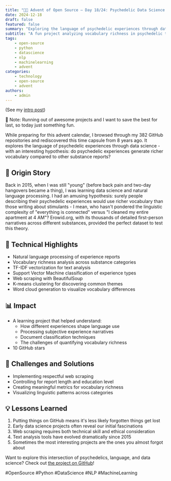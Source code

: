 ```yaml
---
title: "🎄🎁 Advent of Open Source – Day 18/24: Psychedelic Data Science 🍄"
date: 2024-12-18
draft: false
featured: false
summary: "Exploring the language of psychedelic experiences through data science and NLP."
subtitle: "A fun project analyzing vocabulary richness in psychedelic trip reports."
tags:
    - open-source
    - python
    - datascience
    - nlp
    - machinelearning
    - advent
categories:
    - technology
    - open-source
    - advent
authors:
    - admin
---
```


(See my [intro post](https://www.linkedin.com/posts/basnijholt_advent-of-open-source-celebrating-activity-7269075513002909697-M89J))

📝 Note: Running out of awesome projects and I want to save the best for last, so today just something fun.

While preparing for this advent calendar, I browsed through my 382 GitHub repositories and rediscovered this time capsule from 8 years ago. It explores the language of psychedelic experiences through data science - with an interesting hypothesis: do psychedelic experiences generate richer vocabulary compared to other substance reports?

## 📖 Origin Story

Back in 2015, when I was still "young" (before back pain and two-day hangovers became a thing), I was learning data science and natural language processing. I had an amusing hypothesis: surely people describing their psychedelic experiences would use richer vocabulary than those writing about stimulants - I mean, who hasn't pondered the linguistic complexity of "everything is connected" versus "I cleaned my entire apartment at 4 AM"? Erowid.org, with its thousands of detailed first-person narratives across different substances, provided the perfect dataset to test this theory.

## 🔧 Technical Highlights
* Natural language processing of experience reports
* Vocabulary richness analysis across substance categories
* TF-IDF vectorization for text analysis
* Support Vector Machine classification of experience types
* Web scraping with BeautifulSoup
* K-means clustering for discovering common themes
* Word cloud generation to visualize vocabulary differences

## 📊 Impact
* A learning project that helped understand:
  * How different experiences shape language use
  * Processing subjective experience narratives
  * Document classification techniques
  * The challenges of quantifying vocabulary richness
* 10 GitHub stars

## 🎯 Challenges and Solutions
* Implementing respectful web scraping
* Controlling for report length and education level
* Creating meaningful metrics for vocabulary richness
* Visualizing linguistic patterns across categories

## 💡 Lessons Learned
1. Putting things on GitHub means it's less likely forgotten things get lost
2. Early data science projects often reveal our initial fascinations
3. Web scraping requires both technical skill and ethical consideration
4. Text analysis tools have evolved dramatically since 2015
5. Sometimes the most interesting projects are the ones you almost forgot about

Want to explore this intersection of psychedelics, language, and data science? Check out [the project on GitHub](https://github.com/basnijholt/psychedelic-data-science)!

#OpenSource #Python #DataScience #NLP #MachineLearning
